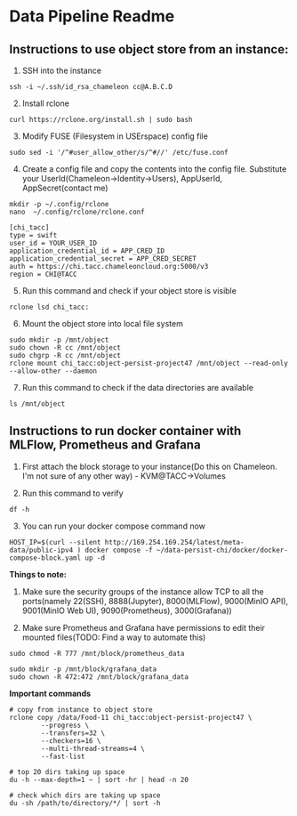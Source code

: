 # Data Pipeline Readme

## Instructions to use object store from an instance:

1. SSH into the instance

```
ssh -i ~/.ssh/id_rsa_chameleon cc@A.B.C.D
```

2. Install rclone

```
curl https://rclone.org/install.sh | sudo bash
```

3. Modify FUSE (Filesystem in USErspace) config file

```
sudo sed -i '/^#user_allow_other/s/^#//' /etc/fuse.conf
```

4. Create a config file and copy the contents into the config file.
   Substitute your UserId(Chameleon->Identity->Users), AppUserId, AppSecret(contact me)

```
mkdir -p ~/.config/rclone
nano  ~/.config/rclone/rclone.conf
```

```
[chi_tacc]
type = swift
user_id = YOUR_USER_ID
application_credential_id = APP_CRED_ID
application_credential_secret = APP_CRED_SECRET
auth = https://chi.tacc.chameleoncloud.org:5000/v3
region = CHI@TACC
```

5. Run this command and check if your object store is visible

```
rclone lsd chi_tacc:
```

6. Mount the object store into local file system

```
sudo mkdir -p /mnt/object
sudo chown -R cc /mnt/object
sudo chgrp -R cc /mnt/object
rclone mount chi_tacc:object-persist-project47 /mnt/object --read-only --allow-other --daemon
```

7. Run this command to check if the data directories are available

```
ls /mnt/object
```

## Instructions to run docker container with MLFlow, Prometheus and Grafana

1. First attach the block storage to your instance(Do this on Chameleon. I'm not sure of any other way) - KVM@TACC->Volumes

2. Run this command to verify

```
df -h
```

3. You can run your docker compose command now

```
HOST_IP=$(curl --silent http://169.254.169.254/latest/meta-data/public-ipv4 ) docker compose -f ~/data-persist-chi/docker/docker-compose-block.yaml up -d
```

**Things to note:**

1. Make sure the security groups of the instance allow TCP to all the ports(namely 22(SSH), 8888(Jupyter), 8000(MLFlow), 9000(MinIO API), 9001(MinIO Web UI), 9090(Prometheus), 3000(Grafana))

2. Make sure Prometheus and Grafana have permissions to edit their mounted files(TODO: Find a way to automate this)

```
sudo chmod -R 777 /mnt/block/prometheus_data

sudo mkdir -p /mnt/block/grafana_data
sudo chown -R 472:472 /mnt/block/grafana_data
```

**Important commands**
```
# copy from instance to object store
rclone copy /data/Food-11 chi_tacc:object-persist-project47 \
        --progress \
        --transfers=32 \
        --checkers=16 \
        --multi-thread-streams=4 \
        --fast-list

# top 20 dirs taking up space
du -h --max-depth=1 ~ | sort -hr | head -n 20

# check which dirs are taking up space
du -sh /path/to/directory/*/ | sort -h
```
